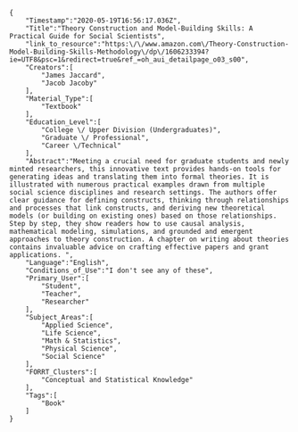 
    {
        "Timestamp":"2020-05-19T16:56:17.036Z",
        "Title":"Theory Construction and Model-Building Skills: A Practical Guide for Social Scientists",
        "link_to_resource":"https:\/\/www.amazon.com\/Theory-Construction-Model-Building-Skills-Methodology\/dp\/1606233394?ie=UTF8&psc=1&redirect=true&ref_=oh_aui_detailpage_o03_s00",
        "Creators":[
            "James Jaccard",
            "Jacob Jacoby"
        ],
        "Material_Type":[
            "Textbook"
        ],
        "Education_Level":[
            "College \/ Upper Division (Undergraduates)",
            "Graduate \/ Professional",
            "Career \/Technical"
        ],
        "Abstract":"Meeting a crucial need for graduate students and newly minted researchers, this innovative text provides hands-on tools for generating ideas and translating them into formal theories. It is illustrated with numerous practical examples drawn from multiple social science disciplines and research settings. The authors offer clear guidance for defining constructs, thinking through relationships and processes that link constructs, and deriving new theoretical models (or building on existing ones) based on those relationships. Step by step, they show readers how to use causal analysis, mathematical modeling, simulations, and grounded and emergent approaches to theory construction. A chapter on writing about theories contains invaluable advice on crafting effective papers and grant applications. ",
        "Language":"English",
        "Conditions_of_Use":"I don't see any of these",
        "Primary_User":[
            "Student",
            "Teacher",
            "Researcher"
        ],
        "Subject_Areas":[
            "Applied Science",
            "Life Science",
            "Math & Statistics",
            "Physical Science",
            "Social Science"
        ],
        "FORRT_Clusters":[
            "Conceptual and Statistical Knowledge"
        ],
        "Tags":[
            "Book"
        ]
    }
